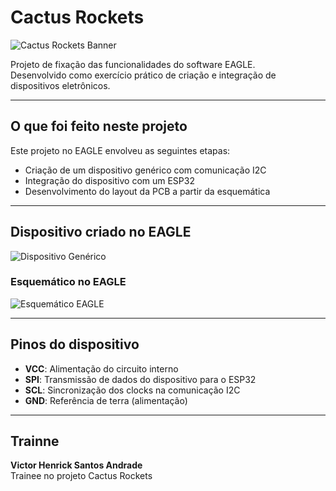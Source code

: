 # Cactus Rockets

![Cactus Rockets Banner](https://github.com/user-attachments/assets/4027d6d9-f44a-4ca7-816d-44c832a574bf)

Projeto de fixação das funcionalidades do software EAGLE.  
Desenvolvido como exercício prático de criação e integração de dispositivos eletrônicos.

---

## O que foi feito neste projeto

Este projeto no EAGLE envolveu as seguintes etapas:

- Criação de um dispositivo genérico com comunicação I2C  
- Integração do dispositivo com um ESP32  
- Desenvolvimento do layout da PCB a partir da esquemática  

---

## Dispositivo criado no EAGLE

![Dispositivo Genérico](https://github.com/user-attachments/assets/5c825f36-d5e2-40ee-adb1-4c6c43755fd8)

### Esquemático no EAGLE

![Esquemático EAGLE](https://github.com/user-attachments/assets/a793685d-25c4-4136-9ebf-66baac0e0670)

---

## Pinos do dispositivo

- **VCC**: Alimentação do circuito interno  
- **SPI**: Transmissão de dados do dispositivo para o ESP32  
- **SCL**: Sincronização dos clocks na comunicação I2C  
- **GND**: Referência de terra (alimentação)

---

## Trainne

**Victor Henrick Santos Andrade**  
Trainee no projeto Cactus Rockets
